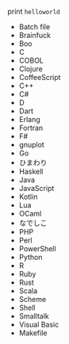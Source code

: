 print `helloworld`

* Batch file
* Brainfuck
* Boo
* C
* COBOL
* Clojure
* CoffeeScript
* C++
* C#
* D
* Dart
* Erlang
* Fortran
* F#
* gnuplot
* Go
* ひまわり
* Haskell
* Java
* JavaScript
* Kotlin
* Lua
* OCaml
* なでしこ
* PHP
* Perl
* PowerShell
* Python
* R
* Ruby
* Rust
* Scala
* Scheme
* Shell
* Smalltalk
* Visual Basic
* Makefile
